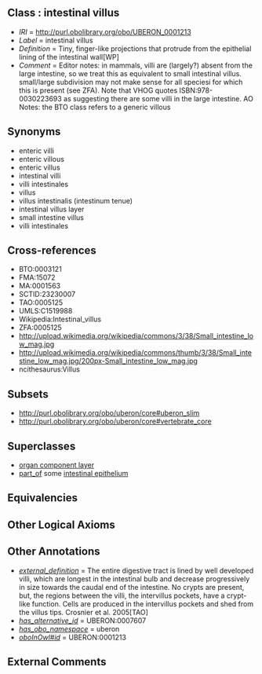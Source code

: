 
## Class : intestinal villus

 * *IRI* = http://purl.obolibrary.org/obo/UBERON_0001213
 * *Label* = intestinal villus
 * *Definition* = Tiny, finger-like projections that protrude from the epithelial lining of the intestinal wall[WP]
 * *Comment* = Editor notes: in mammals, villi are (largely?) absent from the large intestine, so we treat this as equivalent to small intestinal villus. small/large subdivision may not make sense for all speciesi for which this is present (see ZFA). Note that VHOG quotes ISBN:978-0030223693 as suggesting there are some villi in the large intestine.  AO Notes: the BTO class refers to a generic villous

## Synonyms

 * enteric villi
 * enteric villous
 * enteric villus
 * intestinal villi
 * villi intestinales
 * villus
 * villus intestinalis (intestinum tenue)
 * intestinal villus layer
 * small intestine villus
 * villi intestinales

## Cross-references

 * BTO:0003121
 * FMA:15072
 * MA:0001563
 * SCTID:23230007
 * TAO:0005125
 * UMLS:C1519988
 * Wikipedia:Intestinal_villus
 * ZFA:0005125
 * http://upload.wikimedia.org/wikipedia/commons/3/38/Small_intestine_low_mag.jpg
 * http://upload.wikimedia.org/wikipedia/commons/thumb/3/38/Small_intestine_low_mag.jpg/200px-Small_intestine_low_mag.jpg
 * ncithesaurus:Villus

## Subsets

 * http://purl.obolibrary.org/obo/uberon/core#uberon_slim
 * http://purl.obolibrary.org/obo/uberon/core#vertebrate_core

## Superclasses

 * [organ component layer](../../UBERON/23/UBERON_0004923.md)
 * [part_of](../../BFO/50/BFO_0000050.md) some [intestinal epithelium](../../UBERON/77/UBERON_0001277.md)

## Equivalencies


## Other Logical Axioms


## Other Annotations

 * *[external_definition](../../UBPROP/01/UBPROP_0000001.md)* = The entire digestive tract is lined by well developed villi, which are longest in the intestinal bulb and decrease progressively in size towards the caudal end of the intestine. No crypts are present, but,  the regions between the villi, the intervillus pockets, have a crypt-like function. Cells are produced in the intervillus pockets and  shed from the villus tips. Crosnier et al. 2005[TAO]
 * *[has_alternative_id](../../Id/oboInOwl#hasAlternativeId.md)* = UBERON:0007607
 * *[has_obo_namespace](../../ce/oboInOwl#hasOBONamespace.md)* = uberon
 * *[oboInOwl#id](../../id/oboInOwl#id.md)* = UBERON:0001213

## External Comments

